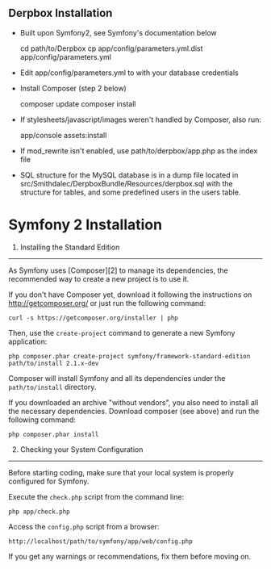Derpbox Installation
--------------------
- Built upon Symfony2, see Symfony's documentation below

    cd path/to/Derpbox
    cp app/config/parameters.yml.dist app/config/parameters.yml

- Edit app/config/parameters.yml to with your database credentials
- Install Composer (step 2 below)

    composer update
    composer install

- If stylesheets/javascript/images weren't handled by Composer, also run:

    app/console assets:install

- If mod_rewrite isn't enabled, use path/to/derpbox/app.php as the index file
- SQL structure for the MySQL database is in a dump file located in src/Smithdalec/DerpboxBundle/Resources/derpbox.sql with the structure for tables, and some predefined users in the users table.


Symfony 2 Installation
======================

1) Installing the Standard Edition
----------------------------------

As Symfony uses [Composer][2] to manage its dependencies, the recommended way
to create a new project is to use it.

If you don't have Composer yet, download it following the instructions on
http://getcomposer.org/ or just run the following command:

    curl -s https://getcomposer.org/installer | php

Then, use the `create-project` command to generate a new Symfony application:

    php composer.phar create-project symfony/framework-standard-edition path/to/install 2.1.x-dev

Composer will install Symfony and all its dependencies under the
`path/to/install` directory.

If you downloaded an archive "without vendors", you also need to install all
the necessary dependencies. Download composer (see above) and run the
following command:

    php composer.phar install

2) Checking your System Configuration
-------------------------------------

Before starting coding, make sure that your local system is properly
configured for Symfony.

Execute the `check.php` script from the command line:

    php app/check.php

Access the `config.php` script from a browser:

    http://localhost/path/to/symfony/app/web/config.php

If you get any warnings or recommendations, fix them before moving on.
